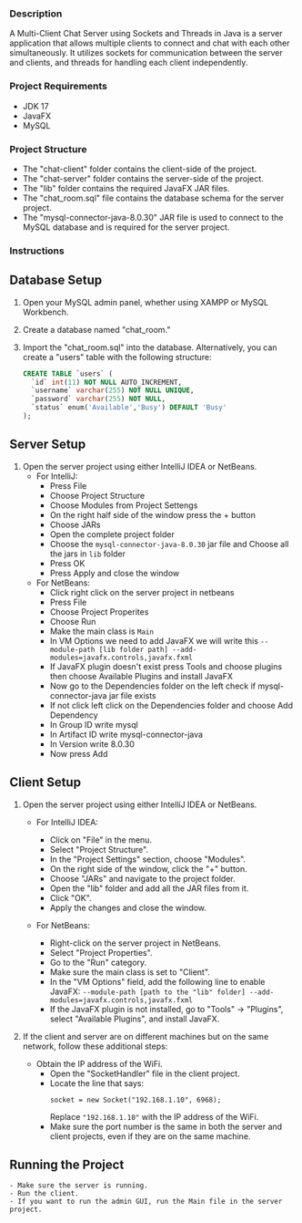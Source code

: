 ### Description
A Multi-Client Chat Server using Sockets and Threads in Java is a server application that allows multiple clients to connect and chat with each other simultaneously. It utilizes sockets for communication between the server and clients, and threads for handling each client independently.

### Project Requirements

- JDK 17
- JavaFX
- MySQL

### Project Structure

- The "chat-client" folder contains the client-side of the project.
- The "chat-server" folder contains the server-side of the project.
- The "lib" folder contains the required JavaFX JAR files.
- The "chat_room.sql" file contains the database schema for the server project.
- The "mysql-connector-java-8.0.30" JAR file is used to connect to the MySQL database and is required for the server project.

### Instructions

## Database Setup

1. Open your MySQL admin panel, whether using XAMPP or MySQL Workbench.
2. Create a database named "chat_room."
3. Import the "chat_room.sql" into the database. Alternatively, you can create a "users" table with the following structure:

   ```sql
   CREATE TABLE `users` (
     `id` int(11) NOT NULL AUTO_INCREMENT,
     `username` varchar(255) NOT NULL UNIQUE,
     `password` varchar(255) NOT NULL,
     `status` enum('Available','Busy') DEFAULT 'Busy'
   );
   ```

## Server Setup

1. Open the server project using either IntelliJ IDEA or NetBeans.
    - For IntelliJ:
        - Press File
	    - Choose Project Structure
	    - Choose Modules from Project Settengs
	    - On the right half side of the window press the + button
	    - Choose JARs
	    - Open the complete project folder
	    - Choose the `mysql-connector-java-8.0.30` jar file and Choose all the jars in `lib` folder
	    - Press OK
	    - Press Apply and close the window
    - For NetBeans:
        - Click right click on the server project in netbeans
	    - Press File
	    - Choose Project Properites
	    - Choose Run
	    - Make the main class is `Main`
	    - In VM Options we need to add JavaFX we will write this
	    ` --module-path [lib folder path] --add-modules=javafx.controls,javafx.fxml `
	    - If JavaFX plugin doesn't exist press Tools and choose plugins then choose Available Plugins and install JavaFX
	    - Now go to the Dependencies folder on the left check if mysql-connector-java jar file exists
	    - If not click left click on the Dependencies folder and choose Add Dependency
	    - In Group ID write mysql
	    - In Artifact ID write mysql-connector-java
	    - In Version write 8.0.30
	    - Now press Add


## Client Setup

1. Open the server project using either IntelliJ IDEA or NetBeans.

   - For IntelliJ IDEA:
        - Click on "File" in the menu.
        - Select "Project Structure".
        - In the "Project Settings" section, choose "Modules".
        - On the right side of the window, click the "+" button.
        - Choose "JARs" and navigate to the project folder.
        - Open the "lib" folder and add all the JAR files from it.
        - Click "OK".
        - Apply the changes and close the window.

   - For NetBeans:
        - Right-click on the server project in NetBeans.
        - Select "Project Properties".
        - Go to the "Run" category.
        - Make sure the main class is set to "Client".
        - In the "VM Options" field, add the following line to enable JavaFX:
          `--module-path [path to the "lib" folder] --add-modules=javafx.controls,javafx.fxml`
        - If the JavaFX plugin is not installed, go to "Tools" -> "Plugins", select "Available Plugins", and install JavaFX.

2. If the client and server are on different machines but on the same network, follow these additional steps:

   	- Obtain the IP address of the WiFi.
        - Open the "SocketHandler" file in the client project.
        - Locate the line that says:
          ```
          socket = new Socket("192.168.1.10", 6968);
          ```
          Replace `"192.168.1.10"` with the IP address of the WiFi.
        - Make sure the port number is the same in both the server and client projects, even if they are on the same machine.


## Running the Project
    - Make sure the server is running.
    - Run the client.
    - If you want to run the admin GUI, run the Main file in the server project.

